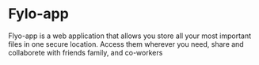 # Fylo-app
   Flyo-app is a web application that allows you store all your most important files in one secure location.
   Access them wherever you need, share and collaborete with friends family, and co-workers
